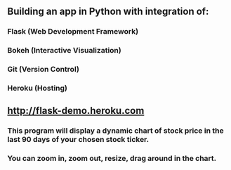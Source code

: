 ## Building an app in Python with integration of:
### Flask (Web Development Framework)
### Bokeh (Interactive Visualization)
### Git (Version Control)
### Heroku (Hosting)

## http://flask-demo.heroku.com

### This program will display a dynamic chart of stock price in the last 90 days of your chosen stock ticker. 
### You can zoom in, zoom out, resize, drag around in the chart.

